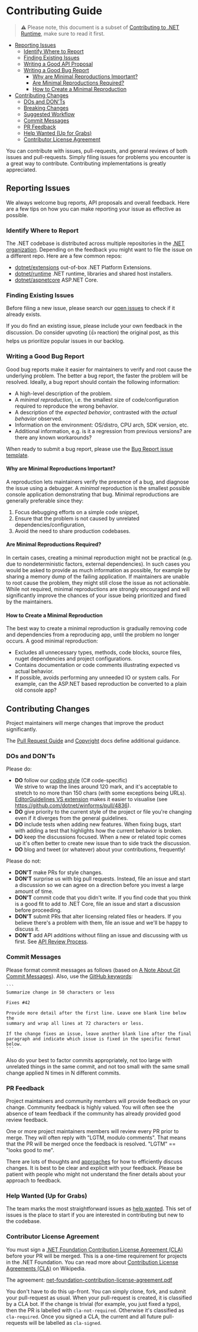 # Contributing Guide

> :warning: Please note, this document is a subset of [Contributing to .NET Runtime][net-contributing], make sure to read it first.

* [Reporting Issues](#reporting-issues)
  + [Identify Where to Report](#identify-where-to-report)
  + [Finding Existing Issues](#finding-existing-issues)
  + [Writing a Good API Proposal](#writing-a-good-api-proposal)
  + [Writing a Good Bug Report](#writing-a-good-bug-report)
    - [Why are Minimal Reproductions Important?](#why-are-minimal-reproductions-important)
    - [Are Minimal Reproductions Required?](#are-minimal-reproductions-required)
    - [How to Create a Minimal Reproduction](#how-to-create-a-minimal-reproduction)
* [Contributing Changes](#contributing-changes)
  + [DOs and DON'Ts](#dos-and-donts)
  + [Breaking Changes](#breaking-changes)
  + [Suggested Workflow](#suggested-workflow)
  + [Commit Messages](#commit-messages)
  + [PR Feedback](#pr-feedback)
  + [Help Wanted (Up for Grabs)](#help-wanted-up-for-grabs)
  + [Contributor License Agreement](#contributor-license-agreement)

You can contribute with issues, pull-requests, and general reviews of both issues and pull-requests. Simply filing issues for problems you encounter is a great way to contribute. Contributing implementations is greatly appreciated.

## Reporting Issues

We always welcome bug reports, API proposals and overall feedback. Here are a few tips on how you can make reporting your issue as effective as possible.

### Identify Where to Report

The .NET codebase is distributed across multiple repositories in the [.NET organization](https://github.com/dotnet). Depending on the feedback you might want to file the issue on a different repo. Here are a few common repos:

* [dotnet/extensions](https://github.com/dotnet/extensions) out-of-box .NET Platform Extensions.
* [dotnet/runtime](https://github.com/dotnet/runtime) .NET runtime, libraries and shared host installers.
* [dotnet/aspnetcore](https://github.com/dotnet/aspnetcore) ASP.NET Core.

### Finding Existing Issues

Before filing a new issue, please search our [open issues](https://github.com/dotnet/extensions-samples/issues) to check if it already exists.

If you do find an existing issue, please include your own feedback in the discussion. Do consider upvoting (👍 reaction) the original post, as this helps us prioritize popular issues in our backlog.

### Writing a Good Bug Report

Good bug reports make it easier for maintainers to verify and root cause the underlying problem. The better a bug report, the faster the problem will be resolved. Ideally, a bug report should contain the following information:

* A high-level description of the problem.
* A _minimal reproduction_, i.e. the smallest size of code/configuration required to reproduce the wrong behavior.
* A description of the _expected behavior_, contrasted with the _actual behavior_ observed.
* Information on the environment: OS/distro, CPU arch, SDK version, etc.
* Additional information, e.g. is it a regression from previous versions? are there any known workarounds?

When ready to submit a bug report, please use the [Bug Report issue template](https://github.com/dotnet/extensions/issues/new?assignees=&labels=&template=01_bug_report.yml).

#### Why are Minimal Reproductions Important?

A reproduction lets maintainers verify the presence of a bug, and diagnose the issue using a debugger. A _minimal_ reproduction is the smallest possible console application demonstrating that bug. Minimal reproductions are generally preferable since they:

1. Focus debugging efforts on a simple code snippet,
2. Ensure that the problem is not caused by unrelated dependencies/configuration,
3. Avoid the need to share production codebases.

#### Are Minimal Reproductions Required?

In certain cases, creating a minimal reproduction might not be practical (e.g. due to nondeterministic factors, external dependencies). In such cases you would be asked to provide as much information as possible, for example by sharing a memory dump of the failing application. If maintainers are unable to root cause the problem, they might still close the issue as not actionable. While not required, minimal reproductions are strongly encouraged and will significantly improve the chances of your issue being prioritized and fixed by the maintainers.

#### How to Create a Minimal Reproduction

The best way to create a minimal reproduction is gradually removing code and dependencies from a reproducing app, until the problem no longer occurs. A good minimal reproduction:

* Excludes all unnecessary types, methods, code blocks, source files, nuget dependencies and project configurations.
* Contains documentation or code comments illustrating expected vs actual behavior.
* If possible, avoids performing any unneeded IO or system calls. For example, can the ASP.NET based reproduction be converted to a plain old console app?

## Contributing Changes

Project maintainers will merge changes that improve the product significantly.

The [Pull Request Guide][pr-guide] and [Copyright][copyright-guide] docs define additional guidance.

### DOs and DON'Ts

Please do:

* **DO** follow our [coding style][coding-style] (C# code-specific)<br/>
  We strive to wrap the lines around 120 mark, and it's acceptable to stretch to no more than 150 chars (with some exceptions being URLs). [EditorGuidelines VS extension](https://marketplace.visualstudio.com/items?itemName=PaulHarrington.EditorGuidelines) makes it easier to visualise (see https://github.com/dotnet/winforms/pull/4836).
* **DO** give priority to the current style of the project or file you're changing even if it diverges from the general guidelines.
* **DO** include tests when adding new features. When fixing bugs, start with
  adding a test that highlights how the current behavior is broken.
* **DO** keep the discussions focused. When a new or related topic comes up
  it's often better to create new issue than to side track the discussion.
* **DO** blog and tweet (or whatever) about your contributions, frequently!

Please do not:

* **DON'T** make PRs for style changes.
* **DON'T** surprise us with big pull requests. Instead, file an issue and start
  a discussion so we can agree on a direction before you invest a large amount
  of time.
* **DON'T** commit code that you didn't write. If you find code that you think is a good fit to add to .NET Core, file an issue and start a discussion before proceeding.
* **DON'T** submit PRs that alter licensing related files or headers. If you believe there's a problem with them, file an issue and we'll be happy to discuss it.
* **DON'T** add API additions without filing an issue and discussing with us first. See [API Review Process][api-review-process].

### Commit Messages

Please format commit messages as follows (based on [A Note About Git Commit Messages][note-about-git-commit-messages]). Also, use the [GitHub keywords][github-keywords]:

    ```
    Summarize change in 50 characters or less

    Fixes #42

    Provide more detail after the first line. Leave one blank line below the
    summary and wrap all lines at 72 characters or less.

    If the change fixes an issue, leave another blank line after the final
    paragraph and indicate which issue is fixed in the specific format
    below.
    ```

Also do your best to factor commits appropriately, not too large with unrelated things in the same commit, and not too small with the same small change applied N times in N different commits.

### PR Feedback

Project maintainers and community members will provide feedback on your change. Community feedback is highly valued. You will often see the absence of team feedback if the community has already provided good review feedback.

One or more project maintainers members will review every PR prior to merge. They will often reply with "LGTM, modulo comments". That means that the PR will be merged once the feedback is resolved. "LGTM" == "looks good to me".

There are lots of thoughts and [approaches](https://github.com/antlr/antlr4-cpp/blob/master/CONTRIBUTING.md#emoji) for how to efficiently discuss changes. It is best to be clear and explicit with your feedback. Please be patient with people who might not understand the finer details about your approach to feedback.

### Help Wanted (Up for Grabs)

The team marks the most straightforward issues as [help wanted](https://github.com/dotnet/extensions/labels/help%20wanted). This set of issues is the place to start if you are interested in contributing but new to the codebase.

### Contributor License Agreement

You must sign a [.NET Foundation Contribution License Agreement (CLA)](https://cla.dotnetfoundation.org) before your PR will be merged. This is a one-time requirement for projects in the .NET Foundation. You can read more about [Contribution License Agreements (CLA)](http://en.wikipedia.org/wiki/Contributor_License_Agreement) on Wikipedia.

The agreement: [net-foundation-contribution-license-agreement.pdf](https://github.com/dotnet/home/blob/master/guidance/net-foundation-contribution-license-agreement.pdf)

You don't have to do this up-front. You can simply clone, fork, and submit your pull-request as usual. When your pull-request is created, it is classified by a CLA bot. If the change is trivial (for example, you just fixed a typo), then the PR is labelled with `cla-not-required`. Otherwise it's classified as `cla-required`. Once you signed a CLA, the current and all future pull-requests will be labelled as `cla-signed`.


[comment]: <> (URI Links)

[api-review-process]: https://github.com/dotnet/runtime/blob/main/docs/project/api-review-process.md
[breaking-changes]: https://github.com/dotnet/runtime/blob/main/docs/coding-guidelines/breaking-changes.md
[breaking-changes-public-contract]: https://github.com/dotnet/runtime/blob/main/docs/coding-guidelines/breaking-changes.md#bucket-1-public-contract
[coding-style]: https://github.com/dotnet/runtime/blob/master/docs/coding-guidelines/coding-style.md
[copyright-guide]: https://github.com/dotnet/runtime/blob/main/docs/project/copyright.md
[github-keywords]: https://docs.github.com/get-started/writing-on-github/working-with-advanced-formatting/using-keywords-in-issues-and-pull-requests#linking-a-pull-request-to-an-issue
[net-contributing]: https://github.com/dotnet/extensions/blob/main/CONTRIBUTING.md
[note-about-git-commit-messages]: http://tbaggery.com/2008/04/19/a-note-about-git-commit-messages.html
[pr-guide]: https://github.com/dotnet/runtime/blob/main/docs/pr-guide.md
